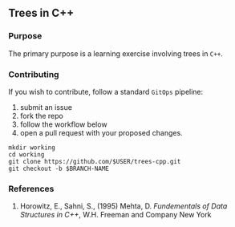 ## Trees in C++

### Purpose

The primary purpose is a learning exercise involving trees in `C++`.

### Contributing
If you wish to contribute, follow a standard `GitOps` pipeline:

  1. submit an issue
  1. fork the repo
  1. follow the workflow below
  1. open a pull request with your proposed changes.

```
mkdir working
cd working
git clone https://github.com/$USER/trees-cpp.git
git checkout -b $BRANCH-NAME
```


### References

1. Horowitz, E., Sahni, S., (1995) Mehta, D. *Fundementals of Data Structures in C++*,
W.H. Freeman and Company New York
